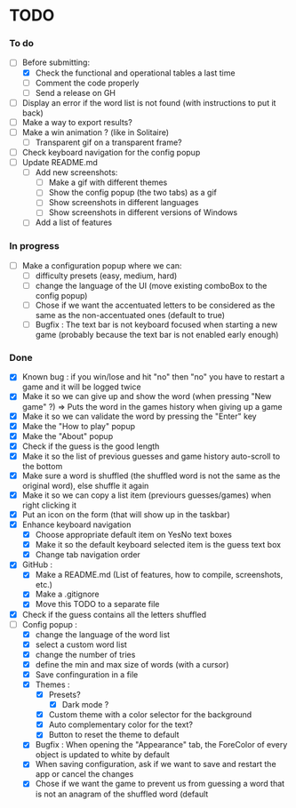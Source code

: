 # TODO

### To do
- [ ] Before submitting:
  - [x] Check the functional and operational tables a last time
  - [ ] Comment the code properly
  - [ ] Send a release on GH
- [ ] Display an error if the word list is not found (with instructions to put it back)
- [ ] Make a way to export results?
- [ ] Make a win animation ? (like in Solitaire)
  - [ ] Transparent gif on a transparent frame?
- [ ] Check keyboard navigation for the config popup
- [ ] Update README.md
  - [ ] Add new screenshots:
    - [ ] Make a gif with different themes
    - [ ] Show the config popup (the two tabs) as a gif
    - [ ] Show screenshots in different languages
    - [ ] Show screenshots in different versions of Windows
  - [ ] Add a list of features

### In progress
- [ ] Make a configuration popup where we can:
  - [ ] difficulty presets (easy, medium, hard)
  - [ ] change the language of the UI (move existing comboBox to the config popup)
  - [ ] Chose if we want the accentuated letters to be considered as the same as the non-accentuated ones (default to true)
  - [ ] Bugfix : The text bar is not keyboard focused when starting a new game (probably because the text bar is not enabled early enough)

### Done
- [x] Known bug : if you win/lose and hit "no" then "no" you have to restart a game and it will be logged twice
- [x] Make it so we can give up and show the word (when pressing "New game" ?) => Puts the word in the games history when giving up a game
- [x] Make it so we can validate the word by pressing the "Enter" key
- [x] Make the "How to play" popup
- [x] Make the "About" popup
- [x] Check if the guess is the good length
- [x] Make it so the list of previous guesses and game history auto-scroll to the bottom
- [x] Make sure a word is shuffled (the shuffled word is not the same as the original word), else shuffle it again
- [x] Make it so we can copy a list item (previours guesses/games) when right clicking it
- [x] Put an icon on the form (that will show up in the taskbar)
- [x] Enhance keyboard navigation
  - [x] Choose appropriate default item on YesNo text boxes
  - [x] Make it so the default keyboard selected item is the guess text box
  - [x] Change tab navigation order
- [x] GitHub :
  - [x] Make a README.md (List of features, how to compile, screenshots, etc.)
  - [x] Make a .gitignore
  - [x] Move this TODO to a separate file
- [x] Check if the guess contains all the letters shuffled
- [ ] Config popup :
  - [x] change the language of the word list
  - [x] select a custom word list
  - [x] change the number of tries
  - [x] define the min and max size of words (with a cursor)
  - [x] Save confinguration in a file
  - [x] Themes :
    - [x] Presets?
      - [x] Dark mode ?
    - [x] Custom theme with a color selector for the background
    - [x] Auto complementary color for the text?
    - [x] Button to reset the theme to default
  - [x] Bugfix : When opening the "Appearance" tab, the ForeColor of every object is updated to white by default
  - [x] When saving configuration, ask if we want to save and restart the app or cancel the changes
  - [x] Chose if we want the game to prevent us from guessing a word that is not an anagram of the shuffled word (default